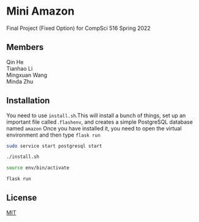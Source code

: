 # Mini Amazon

Final Project (Fixed Option) for CompSci 516 Spring 2022
## Members
Qin He \
Tianhao Li \
Mingxuan Wang \
Minda Zhu

## Installation

You need to use `install.sh`.This will install a bunch of things, set up an important file called .`flashenv`, and creates a simple PostgreSQL database named `amazon` Once you have installed it, you need to open the virtual environment and then type `flask run` 
```bash
sudo service start postgresql start

./install.sh 

source env/bin/activate

flask run
```




## License
[MIT](https://choosealicense.com/licenses/mit/)
